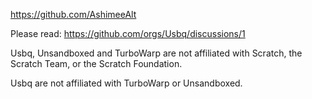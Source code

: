 https://github.com/AshimeeAlt

Please read: https://github.com/orgs/Usbq/discussions/1

Usbq, Unsandboxed and TurboWarp are not affiliated with Scratch, the Scratch Team, or the Scratch Foundation.

Usbq are not affiliated with TurboWarp or Unsandboxed.
